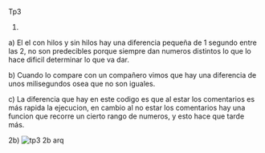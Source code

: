 Tp3 

1)
 a) El el con hilos y  sin hilos hay una diferencia pequeña de 1 segundo entre las 2, no son predecibles porque siempre dan numeros distintos lo que lo hace dificil determinar lo que va dar.

 b) Cuando lo compare con un compañero vimos que hay una diferencia de unos milisegundos osea que no son iguales.

 c) La diferencia que hay en este codigo es que al estar los comentarios es más rapida la ejecucion, en cambio al no estar los comentarios hay una funcion que recorre un cierto rango de numeros, y esto hace que tarde más.

2b) ![tp3 2b arq](https://github.com/Juniorzzv/ASO2024TPs/assets/167388853/01abd459-ba56-4e9b-a079-57290c0b5b7f)
